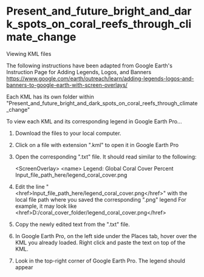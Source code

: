 # Present_and_future_bright_and_dark_spots_on_coral_reefs_through_climate_change

Viewing KML files

The following instructions have been adapted from Google Earth's Instruction Page for Adding Legends, Logos, and Banners
https://www.google.com/earth/outreach/learn/adding-legends-logos-and-banners-to-google-earth-with-screen-overlays/

Each KML has its own folder within "Present_and_future_bright_and_dark_spots_on_coral_reefs_through_climate_change"

To view each KML and its corresponding legend in Google Earth Pro...
1) Download the files to your local computer.
2) Click on a file with extension ".kml" to open it in Google Earth Pro
3) Open the corresponding ".txt" file. It should read similar to the following:
     
     \<ScreenOverlay\>
         \<name\>
               Legend: Global Coral Cover Percent
          </name>
          <Icon>
          <href>Input_file_path_here/legend_coral_cover.png</href>
          </Icon>
          <overlayXY x="1" y="1" xunits="fraction" yunits="fraction"/>
          <screenXY x="1" y="1" xunits="fraction" yunits="fraction"/>
          <rotationXY x="0.5" y="0.5" xunits="fraction" yunits="fraction"/>
          <size x="0" y="0" xunits="pixels" yunits="pixels"/>
     </ScreenOverlay>
5) Edit the line "\<href\>Input_file_path_here/legend_coral_cover.png\</href\>" with the local file path where you saved the corresponding ".png" legend
For example, it may look like  \<href\>D:/coral_cover_folder/legend_coral_cover.png\</href\>
5) Copy the newly edited text from the ".txt" file.
6) In Google Earth Pro, on the left side under the Places tab, hover over the KML you already loaded. Right click and paste the text on top of the KML.
7) Look in the top-right corner of Google Earth Pro. The legend should appear
